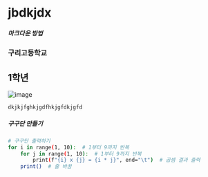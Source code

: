# jbdkjdx
#####  마크다운 방법
###       구리고등학교
##  1학년
![image](https://github.com/user-attachments/assets/07833024-92ff-44cd-b2e8-e5f274813c8d)


``` bash
dkjkjfghkjgdfhkjgfdkjgfd
```
##### 구구단 만들기
```bash
# 구구단 출력하기
for i in range(1, 10):  # 1부터 9까지 반복
    for j in range(1, 10):  # 1부터 9까지 반복
        print(f"{i} x {j} = {i * j}", end="\t")  # 곱셈 결과 출력
    print()  # 줄 바꿈
```
